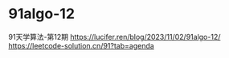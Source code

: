 # 91algo-12
91天学算法-第12期 https://lucifer.ren/blog/2023/11/02/91algo-12/
https://leetcode-solution.cn/91?tab=agenda
